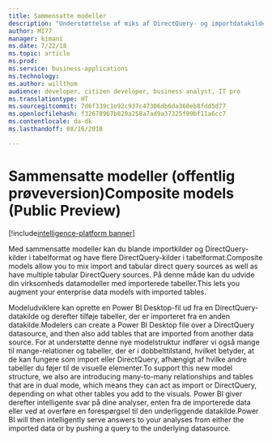 ```yaml
---
title: Sammensatte modeller
description: "Understøttelse af miks af DirectQuery- og importdatakilder i Power BI Desktop"
author: MI77
manager: kimani
ms.date: 7/22/18
ms.topic: article
ms.prod: 
ms.service: business-applications
ms.technology: 
ms.author: willthom
audience: developer, citizen developer, business analyst, IT pro
ms.translationtype: HT
ms.sourcegitcommit: 7d6f339c1e92c937c47306db6da360eb8fdd5d77
ms.openlocfilehash: f32678967b820a258a7ad9a37325f99bf11a6cc7
ms.contentlocale: da-dk
ms.lasthandoff: 08/16/2018

---
```


# <a name="composite-models-public-preview"></a><span data-ttu-id="19ca4-103">Sammensatte modeller (offentlig prøveversion)</span><span class="sxs-lookup"><span data-stu-id="19ca4-103">Composite models (Public Preview)</span></span>

[!include[intelligence-platform banner](../../includes/intelligence-platform.md)]

<span data-ttu-id="19ca4-104">Med sammensatte modeller kan du blande importkilder og DirectQuery-kilder i tabelformat og have flere DirectQuery-kilder i tabelformat.</span><span class="sxs-lookup"><span data-stu-id="19ca4-104">Composite models allow you to mix import and tabular direct query sources as well as have multiple tabular DirectQuery sources.</span></span> <span data-ttu-id="19ca4-105">På denne måde kan du udvide din virksomheds datamodeller med importerede tabeller.</span><span class="sxs-lookup"><span data-stu-id="19ca4-105">This lets you augment your enterprise data models with imported tables.</span></span> 

<span data-ttu-id="19ca4-106">Modeludviklere kan oprette en Power BI Desktop-fil ud fra en DirectQuery-datakilde og derefter tilføje tabeller, der er importeret fra en anden datakilde.</span><span class="sxs-lookup"><span data-stu-id="19ca4-106">Modelers can create a Power BI Desktop file over a DirectQuery datasource, and then also add tables that are imported from another data source.</span></span> <span data-ttu-id="19ca4-107">For at understøtte denne nye modelstruktur indfører vi også mange til mange-relationer og tabeller, der er i dobbelttilstand, hvilket betyder, at de kan fungere som import eller DirectQuery, afhængigt af hvilke andre tabeller du føjer til de visuelle elementer.</span><span class="sxs-lookup"><span data-stu-id="19ca4-107">To support this new model structure, we also are introducing many-to-many relationships and tables that are in dual mode, which means they can act as import or DirectQuery, depending on what other tables you add to the visuals.</span></span> <span data-ttu-id="19ca4-108">Power BI giver derefter intelligente svar på dine analyser, enten fra de importerede data eller ved at overføre en forespørgsel til den underliggende datakilde.</span><span class="sxs-lookup"><span data-stu-id="19ca4-108">Power BI will then intelligently serve answers to your analyses from either the imported data or by pushing a query to the underlying datasource.</span></span>

<!--
### Who uses this feature
This feature is intended for model developers. 
## Status
### Development status
In development
#### Target timeframe
October ‘18
-->

